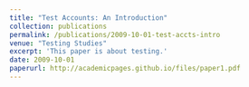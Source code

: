 ```yaml
---
title: "Test Accounts: An Introduction"
collection: publications
permalink: /publications/2009-10-01-test-accts-intro
venue: "Testing Studies"
excerpt: 'This paper is about testing.'
date: 2009-10-01
paperurl: http://academicpages.github.io/files/paper1.pdf
---
```

